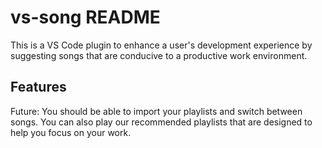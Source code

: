 # vs-song README

This is a VS Code plugin to enhance a user's development experience by suggesting songs that are conducive to a productive work environment.

## Features

Future: You should be able to import your playlists and switch between songs. You can also play our recommended playlists that are designed to help you focus on your work.
